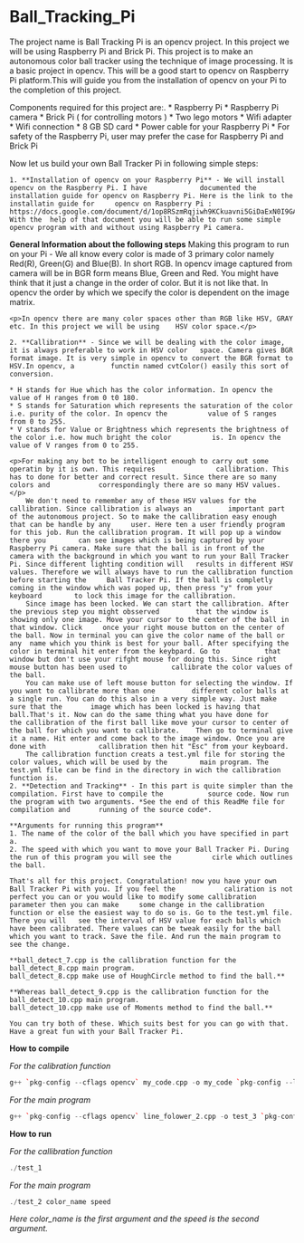Ball_Tracking_Pi
================

The project name is Ball Tracking Pi is an opencv project. In this project we will be using Raspberry Pi and Brick Pi. 
This project is to make an autonomous color ball tracker using the technique of image processing. It is a basic project in opencv. This will be a good start to opencv on Raspberry Pi platform.This will guide you from the installation of opencv on your Pi to the completion of this project.

Components required for this project are:.
	  * Raspberry Pi
	  * Raspberry Pi camera
	   * Brick Pi ( for controlling motors )
	* Two lego motors
	* Wifi adapter 
	* Wifi connection
	* 8 GB SD card
	* Power cable for your Raspberry Pi
	* For safety of the Raspberry Pi, user may prefer the case for Raspberry Pi and Brick Pi  
	
Now let us build your own Ball Tracker Pi in following simple steps:

	1. **Installation of opencv on your Raspberry Pi** - We will install opencv on the Raspberry Pi. I have 			documented the installation guide for opencv on Raspberry Pi. Here is the link to the installatin guide for 	opencv on Raspberry Pi : https://docs.google.com/document/d/1op8RSzmRqjiwh9KCkuavni5GiDaExN0I9GA6pvZy1EI/edit With the 	help of that document you will be able to run some simple opencv program with and without using Raspberry Pi camera.
	
**General Information about the following steps**
	Making this program to run on your Pi - We all know every color is made of 3 primary color namely Red(R), Green(G) and Blue(B). In short RGB. In opencv image captured from camera will be in BGR form means Blue, Green and Red. You might have think that it just a change in the order of color. But it is not like that. In opencv the order by which we specify the color is dependent on the image matrix.
	
	<p>In opencv there are many color spaces other than RGB like HSV, GRAY etc. In this project we will be using 	HSV color space.</p>
	
	2. **Callibration** - Since we will be dealing with the color image, it is always preferable to work in HSV color 	space. Camera gives BGR format image. It is very simple in opencv to convert the BGR format to HSV.In opencv, a 		functin named cvtColor() easily this sort of conversion.
	
	* H stands for Hue which has the color information. In opencv the value of H ranges from 0 t0 180.
	* S stands for Saturation which represents the saturation of the color i.e. purity of the color. In opencv the 			value of S ranges from 0 to 255.
	* V stands for Value or Brightness which represents the brightness of the color i.e. how much bright the color 			is. In opencv the value of V ranges from 0 to 255.
												
	<p>For making any bot to be intelligent enough to carry out some operatin by it is own. This requires 				callibration. This has to done for better and correct result. Since there are so many colors and 			correspondingly there are so many HSV values.</p>
		We don't need to remember any of these HSV values for the callibration. Since callibration is always an 		important part of the autonomous project. So to make the callibration easy enough that can be handle by any 	user. Here ten a user friendly program for this job. Run the callibration program. It will pop up a window there you 		can see	images which is being captured by your Raspberry Pi camera. Make sure that the ball is in front of the 		camera with the background in which you want to run your Ball Tracker Pi. Since different lighting condition will 	results in different HSV values. Therefore we will always have to run the callibration function before starting the 	Ball Tracker Pi. If the ball is completly coming in the window which was poped up, then press "y" from your keyboard 		to lock this image for the callibration.
		Since image has been locked. We can start the callibration. After the previous step you might obsserved 		that the window is showing only one image. Move your cursor to the center of the ball in that window. Click 	once your right mouse button on the center of the ball.	Now in terminal you can give the color name of the ball or any 	name which you think is best for your ball. After specifying the color in terminal hit enter from the keybpard. Go to 			that window but don't use your rifght mouse for doing this. Since right mouse button has been used to 			callibrate the color values of the ball.
		You can make use of left mouse button for selecting the window. If you want to callibrate more than one 		different color balls at a single run. You can do this also in a very simple way. Just make sure that the 		image which has been locked is having that ball.That's it. Now can do the same thing what you have done for 		the callibration of the first ball like move your cursor to center of the ball for which you want to callibrate. 	Then go to terminal give it a name. Hit enter and come back to the image window. Once you are done with 			callibration then hit "Esc" from your keyboard.
		The callibration function creats a test.yml file for storing the color values, which will be used by the 		main program. The test.yml file can be find in the directory in wich the callibration function is.		
	2. **Detection and Tracking** - In this part is quite simpler than the compilation. First have to compile the 			source code. Now run the program with two arguments. *See the end of this ReadMe file for compilation and 		running of the source code*. 
	
	**Arguments for running this program**	
	1. The name of the color of the ball which you have specified in part a.
	2. The speed with which you want to move your Ball Tracker Pi. During the run of this program you will see the 			cirle which outlines the ball.
									
	That's all for this project. Congratulation! now you have your own Ball Tracker Pi with you. If you feel the 			caliration is not perfect you can or you would like to modify some callibration parameter then you can make 	some change in the callibration function or else the easiest way to do so is. Go to the test.yml file. There you will 	see the interval of HSV value for each balls which have been calibrated. There values can be tweak easily for the ball 		which you want to track. Save the file. And run the main program to see the change. 
			
	**ball_detect_7.cpp is the callibration function for the ball_detect_8.cpp main program.
	ball_detect_8.cpp make use of HoughCircle method to find the ball.**
			
	**Whereas ball_detect_9.cpp is the callibration function for the ball_detect_10.cpp main program.
	ball_detect_10.cpp make use of Moments method to find the ball.**
			
	You can try both of these. Which suits best for you can go with that. Have a great fun with your Ball Tracker Pi.
**How to compile**

*For the calibration function*
```C++
g++ `pkg-config --cflags opencv` my_code.cpp -o my_code `pkg-config --libs opencv` -I/home/pi/git/robidouille/raspicam_cv -L/home/pi/git/robidouille/raspicam_cv -lraspicamcv -L/home/pi/git/raspberrypi/userland/build/lib -lmmal_core -lmmal -l mmal_util -lvcos -lbcm_host
```
*For the main program*
```C++
g++ `pkg-config --cflags opencv` line_folower_2.cpp -o test_3 `pkg-config --libs opencv` -I/home/pi/git/robidouille/raspicam_cv -L/home/pi/git/robidouille/raspicam_cv -lraspicamcv -L/home/pi/git/raspberrypi/userland/build/lib -lmmal_core -lmmal -l mmal_util -lvcos -lbcm_host -lrt -lm -L/usr/local/lib -lwiringPi
```

**How to run**

*For the callibration function*
```C++
./test_1
```
*For the main program*
```C++
./test_2 color_name speed
```
*Here color_name is the first argument and the speed is the second argument.*
